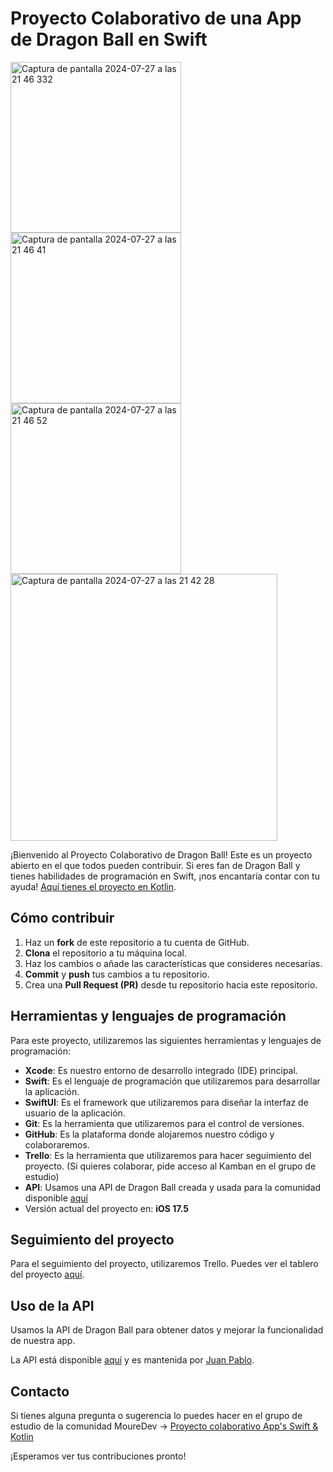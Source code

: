 # Proyecto Colaborativo de una App de Dragon Ball en Swift

<img width="273" alt="Captura de pantalla 2024-07-27 a las 21 46 332" src="https://github.com/user-attachments/assets/5286b8ce-85df-4679-99de-fb63c737d107">
<img width="273" alt="Captura de pantalla 2024-07-27 a las 21 46 41" src="https://github.com/user-attachments/assets/8f7cd693-d9fe-4b27-a541-8b10a0945f04">
<img width="273" alt="Captura de pantalla 2024-07-27 a las 21 46 52" src="https://github.com/user-attachments/assets/43ca5a4b-678c-48d9-baab-55864e2b189d">

<img width="427" alt="Captura de pantalla 2024-07-27 a las 21 42 28" src="https://github.com/user-attachments/assets/9fe61197-023d-4c17-8ab6-35eb0bff5551">


¡Bienvenido al Proyecto Colaborativo de Dragon Ball! Este es un proyecto abierto en el que todos pueden contribuir. Si eres fan de Dragon Ball y tienes habilidades de programación en Swift, ¡nos encantaría contar con tu ayuda! [Aquí tienes el proyecto en Kotlin](https://github.com/juanppdev/Dragon-Ball).

## Cómo contribuir

1. Haz un **fork** de este repositorio a tu cuenta de GitHub.
2. **Clona** el repositorio a tu máquina local.
3. Haz los cambios o añade las características que consideres necesarias.
4. **Commit** y **push** tus cambios a tu repositorio.
5. Crea una **Pull Request (PR)** desde tu repositorio hacia este repositorio.

## Herramientas y lenguajes de programación

Para este proyecto, utilizaremos las siguientes herramientas y lenguajes de programación:

- **Xcode**: Es nuestro entorno de desarrollo integrado (IDE) principal.
- **Swift**: Es el lenguaje de programación que utilizaremos para desarrollar la aplicación.
- **SwiftUI**: Es el framework que utilizaremos para diseñar la interfaz de usuario de la aplicación.
- **Git**: Es la herramienta que utilizaremos para el control de versiones.
- **GitHub**: Es la plataforma donde alojaremos nuestro código y colaboraremos.
- **Trello**: Es la herramienta que utilizaremos para hacer seguimiento del proyecto. (Si quieres colaborar, pide acceso al Kamban en el grupo de estudio)
- **API**: Usamos una API de Dragon Ball creada y usada para la comunidad disponible [aquí](https://apidragonball.vercel.app)
- Versión actual del proyecto en: **iOS 17.5**

## Seguimiento del proyecto

Para el seguimiento del proyecto, utilizaremos Trello. Puedes ver el tablero del proyecto [aquí](https://trello.com/b/M1vlLvRz/proyecto-dragon-ball-app).

## Uso de la API

Usamos la API de Dragon Ball para obtener datos y mejorar la funcionalidad de nuestra app.
 
La API está disponible [aquí](https://apidragonball.vercel.app) y es mantenida por [Juan Pablo](https://github.com/juanppdev).

## Contacto

Si tienes alguna pregunta o sugerencia lo puedes hacer en el grupo de estudio de la comunidad MoureDev -> [Proyecto colaborativo App's Swift & Kotlin](https://discord.com/channels/729672926432985098/1244617601729171496)

¡Esperamos ver tus contribuciones pronto!
